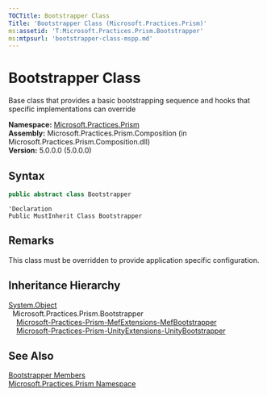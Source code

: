 ```yaml
---
TOCTitle: Bootstrapper Class
Title: 'Bootstrapper Class (Microsoft.Practices.Prism)'
ms:assetid: 'T:Microsoft.Practices.Prism.Bootstrapper'
ms:mtpsurl: 'bootstrapper-class-mspp.md'
---
```



# Bootstrapper Class

Base class that provides a basic bootstrapping sequence and hooks that specific implementations can override

**Namespace:** [Microsoft.Practices.Prism](/patterns-practices/reference/mspp-namespace)<br/>
**Assembly:** Microsoft.Practices.Prism.Composition (in Microsoft.Practices.Prism.Composition.dll)<br/>
**Version:** 5.0.0.0 (5.0.0.0)

## Syntax
```C#
public abstract class Bootstrapper
```
```VB
'Declaration
Public MustInherit Class Bootstrapper
```

## Remarks

 This class must be overridden to provide application specific configuration.

## Inheritance Hierarchy

[System.Object](http://msdn.microsoft.com/en-us/library/e5kfa45b)   
  Microsoft.Practices.Prism.Bootstrapper   
    [Microsoft-Practices-Prism-MefExtensions-MefBootstrapper](/patterns-practices/reference/mefbootstrapper-class-mspp-mefextensions)   
    [Microsoft-Practices-Prism-UnityExtensions-UnityBootstrapper](/patterns-practices/reference/unitybootstrapper-class-mspp-unityextensions)   

## See Also

[Bootstrapper Members](/patterns-practices/reference/bootstrapper-members-mspp)<br/>
[Microsoft.Practices.Prism Namespace](/patterns-practices/reference/mspp-namespace)